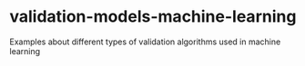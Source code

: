 # validation-models-machine-learning
Examples about different types of validation algorithms used in machine learning
